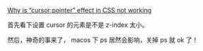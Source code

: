 [Why is “cursor:pointer” effect in CSS not working](https://stackoverflow.com/questions/18434626/why-is-cursorpointer-effect-in-css-not-working)

首先看下设置 cursor 的元素是不是 z-index 太小。

然后，神奇的事来了， macos 下 ps 居然会影响，关掉 ps 就 ok 了！